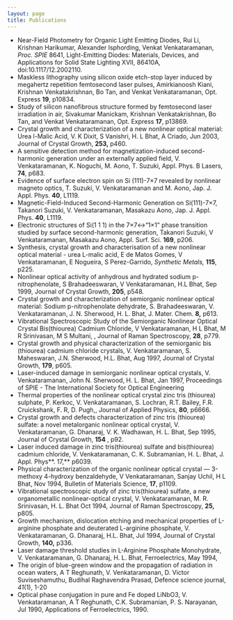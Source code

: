 ```yaml
---
layout: page
title: Publications
---
```

- Near-Field Photometry for Organic Light Emitting Diodes, Rui Li, Krishnan Harikumar, Alexander Isphording, Venkat Venkataramanan, *Proc. SPIE* 8641, Light-Emitting Diodes: Materials, Devices, and Applications for Solid State Lighting XVII, 86410A, doi:10.1117/12.2002110.
-  Maskless lithography using silicon oxide etch-stop layer induced by megahertz repetition femtosecond laser pulses, Amirkianoosh Kiani, Krishnan Venkatakrishnan, Bo Tan, and Venkat Venkataramanan, Opt. Express **19**, p10834.
- Study of silicon nanofibrous structure formed by femtosecond laser irradiation in air, Sivakumar Manickam, Krishnan Venkatakrishnan, Bo Tan, and Venkat Venkataramanan, Opt. Express **17**, p13869.
- Crystal growth and characterization of a new nonlinear optical material: Urea l-Malic Acid, V. K Dixit, S Vanishri, H. L Bhat, A Criado, Jun 2003, Journal of Crystal Growth, **253,** p460. 
- A sensitive detection method for magnetization-induced second-harmonic generation under an externally applied field, V. Venkataramanan, K. Noguchi, M. Aono, T. Suzuki, Appl. Phys. B Lasers, **74**, p683.
- Evidence of surface electron spin on Si (111)-7×7 revealed by nonlinear magneto optics, T. Suzuki, V. Venkataramanan and M. Aono, Jap. J. Appl. Phys. **40**, L1119.
- Magnetic-Field-Induced Second-Harmonic Generation on Si(111)-7×7, Takanori Suzuki, V. Venkataramanan, Masakazu Aono, Jap. J. Appl. Phys. **40**, L1119.
- Electronic structures of Si(1 1 1) in the 7×7↔“1×1” phase transition studied by surface second-harmonic generation, Takanori Suzuki, V Venkataramanan, Masakazu Aono, Appl. Surf. Sci. **169**, p206.
- Synthesis, crystal growth and characterisation of a new nonlinear optical material - urea L-malic acid, E de Matos Gomes, V Venkataramanan, E Nogueira, S Perez-Garrido, *Synthetic Metals,* **115**, p225. 
- Nonlinear optical activity of anhydrous and hydrated sodium p-nitrophenolate, S Brahadeeswaran, V Venkataramanan, H.L Bhat, Sep 1999, Journal of Crystal Growth, **205**, p548.
- Crystal growth and characterization of semiorganic nonlinear optical material: Sodium p-nitrophenolate dehydrate, S. Brahadeeswaran, V. Venkataramanan, J. N. Sherwood, H. L. Bhat, J. Mater. Chem. **8,** p613.
- Vibrational Spectroscopic Study of the Semiorganic Nonlinear Optical Crystal Bis(thiourea) Cadmium Chloride, V Venkataramanan, H L Bhat, M R Srinivasan, M S Multani, , Journal of Raman Spectroscopy, **28**, p779. 
- Crystal growth and physical characterization of the semiorganic bis (thiourea) cadmium chloride crystals, V. Venkataramanan, S. Maheswaran, J.N. Sherwood, H.L. Bhat, Aug 1997, Journal of Crystal Growth, **179**, p605.
- Laser-induced damage in semiorganic nonlinear optical crystals, V. Venkataramanan, John N. Sherwood, H. L. Bhat, Jan 1997, Proceedings of SPIE - The International Society for Optical Engineering
- Thermal properties of the nonlinear optical crystal zinc tris (thiourea) sulphate, P. Kerkoc, V. Venkataramanan, S. Lochran, R.T. Bailey, F.R. Cruickshank, F. R, D. Pugh,, Journal of Applied Physics, **80**,  p6666. 
- Crystal growth and defects characterization of zinc tris (thiourea) sulfate: a novel metalorganic nonlinear optical crystal, V. Venkataramanan, G. Dhanaraj, V. K. Wadhawan, H. L. Bhat, Sep 1995, Journal of Crystal Growth, **154** , p92.
- Laser induced damage in zinc tris(thiourea) sulfate and bis(thiourea) cadmium chloride, V. Venkataramanan, C. K. Subramanian, H. L. Bhat, J. Appl. Phys**. 17,**  p6039.
- Physical characterization of the organic nonlinear optical crystal — 3-methoxy 4-hydroxy benzaldehyde, V Venkataramanan, Sanjay Uchil, H L Bhat, Nov 1994, Bulletin of Materials Science, **17**, p1109.
- Vibrational spectroscopic study of zinc tris(thiourea) sulfate, a new organometallic nonlinear-optical crystal, V. Venkataramanan, M. R. Srinivasan, H. L. Bhat Oct 1994, Journal of Raman Spectroscopy, **25,**  p805.
- Growth mechanism, dislocation etching and mechanical properties of L-arginine phosphate and deuterated L-arginine phosphate, V. Venkataramanan, G. Dhanaraj, H.L. Bhat, Jul 1994, Journal of Crystal Growth, **140,** p336.
- Laser damage threshold studies in L-Arginine Phosphate Monohydrate, V. Venkataramanan, G. Dhanaraj, H. L. Bhat, Ferroelectrics, May 1994, 
- The origin of blue-green window and the propagation of radiation in ocean waters, A T Reghunath, V. Venkataramanan, D. Victor Suviseshamuthu, Budihal Raghavendra Prasad, Defence science journal, *41*(1), 1-20 
- Optical phase conjugation in pure and Fe doped LiNbO3, V. Venkataramanan, A T Reghunath, C.K. Subramanian, P. S. Narayanan, Jul 1990, Applications of Ferroelectrics, 1990.